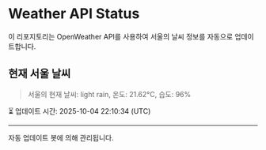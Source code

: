 
# Weather API Status

이 리포지토리는 OpenWeather API를 사용하여 서울의 날씨 정보를 자동으로 업데이트합니다.

## 현재 서울 날씨
> 서울의 현재 날씨: light rain, 온도: 21.62°C, 습도: 96%

⏳ 업데이트 시간: 2025-10-04 22:10:34 (UTC)

---
자동 업데이트 봇에 의해 관리됩니다.
